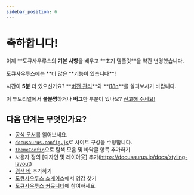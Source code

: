 ```yaml
---
sidebar_position: 6
---
```


# 축하합니다!

이제 **도큐사우루스의 **기본 사항**을 배우고 **초기 템플릿\*\*을 약간 변경했습니다.

도큐사우루스에는 **더 많은 **기능이 있습니다\*\*!

시간이 **5분** 더 있으신가요? **[버전 관리](../tutorial-extras/manage-docs-versions.md)**와 **[i18n](../tutorial-extras/translate-your-site.md)**를 살펴보시기 바랍니다.

이 튜토리얼에서 **불분명**하거나 **버그**한 부분이 있나요? [신고해 주세요!](https://github.com/facebook/docusaurus/discussions/4610)

## 다음 단계는 무엇인가요?

- [공식 문서](https://docusaurus.io/)를 읽어보세요.
- [`docusaurus.config.js`](https://docusaurus.io/docs/api/docusaurus-config)로 사이트 구성을 수정합니다.
- [`themeConfig`](https://docusaurus.io/docs/api/themes/configuration)으로 탐색 모음 및 바닥글 항목 추가하기
- 사용자 정의 [디자인 및 레이아웃] 추가(https://docusaurus.io/docs/styling-layout)
- [검색 바](https://docusaurus.io/docs/search) 추가하기
- [도큐사우루스 쇼케이스](https://docusaurus.io/showcase)에서 영감 찾기
- [도큐사우루스 커뮤니티](https://docusaurus.io/community/support)에 참여하세요.
